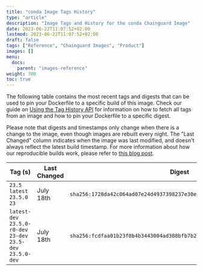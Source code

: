 ```yaml
---
title: "conda Image Tags History"
type: "article"
description: "Image Tags and History for the conda Chainguard Image"
date: 2023-06-22T11:07:52+02:00
lastmod: 2023-06-22T11:07:52+02:00
draft: false
tags: ["Reference", "Chainguard Images", "Product"]
images: []
menu:
  docs:
    parent: "images-reference"
weight: 700
toc: true
---
```


The following table contains the most recent tags and digests that can be used to pin your Dockerfile to a specific build of this image. Check our guide on [Using the Tag History API](/chainguard/chainguard-images/using-the-tag-history-api/) for information on how to fetch all tags from an image and how to pin your Dockerfile to a specific digest.

Please note that digests and timestamps only change when there is a change to the image, even though images are rebuilt every night. The "Last Changed" column indicates when the image was last modified, and doesn't always reflect the latest build timestamp. For more information about how our reproducible builds work, please refer to [this blog post](https://www.chainguard.dev/unchained/reproducing-chainguards-reproducible-image-builds).

| Tag (s)                                                        | Last Changed | Digest                                                                    |
|----------------------------------------------------------------|--------------|---------------------------------------------------------------------------|
|  `23.5` `latest` `23.5.0` `23`                                 | July 18th    | `sha256:1728da42c064ad07e24d4937398237e30e813b3ca4cb95ace5aebe4fa83cab39` |
|  `latest-dev` `23.5.0-r0-dev` `23-dev` `23.5-dev` `23.5.0-dev` | July 18th    | `sha256:fcdfaa01b23f0b4b3443004ad388bfb7b20ab09d7d83d310418b495bb7341493` |

